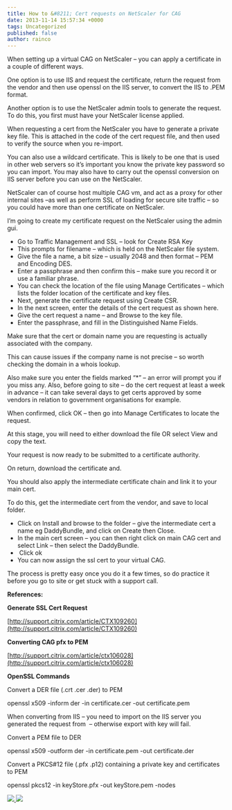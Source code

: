 ```yaml
---
title: How to &#8211; Cert requests on NetScaler for CAG
date: 2013-11-14 15:57:34 +0000
tags: Uncategorized
published: false
author: rainco
---
```


When setting up a virtual CAG on NetScaler – you can apply a certificate in a couple of different ways.

One option is to use IIS and request the certificate, return the request from the vendor and then use openssl on the IIS server, to convert the IIS to .PEM format.

Another option is to use the NetScaler admin tools to generate the request. To do this, you first must have your NetScaler license applied.

When requesting a cert from the NetScaler you have to generate a private key file. This is attached in the code of the cert request file, and then used to verify the source when you re-import.

You can also use a wildcard certificate. This is likely to be one that is used in other web servers so it’s important you know the private key password so you can import. You may also have to carry out the openssl conversion on IIS server before you can use on the NetScaler.

NetScaler can of course host multiple CAG vm, and act as a proxy for other internal sites –as well as perform SSL of loading for secure site traffic – so you could have more than one certificate on NetScaler.

I’m going to create my certificate request on the NetScaler using the admin gui.

- Go to Traffic Management and SSL – look for Create RSA Key
- This prompts for filename – which is held on the NetScaler file system.
- Give the file a name, a bit size – usually 2048 and then format – PEM and Encoding DES.
- Enter a passphrase and then confirm this – make sure you record it or use a familiar phrase.
- You can check the location of the file using Manage Certificates – which lists the folder location of the certificate and key files.
- Next, generate the certificate request using Create CSR.
- In the next screen, enter the details of the cert request as shown here.
- Give the cert request a name – and Browse to the key file.
- Enter the passphrase, and fill in the Distinguished Name Fields.

Make sure that the cert or domain name you are requesting is actually associated with the company.

This can cause issues if the company name is not precise – so worth checking the domain in a whois lookup.

Also make sure you enter the fields marked “\*” – an error will prompt you if you miss any. Also, before going to site – do the cert request at least a week in advance – it can take several days to get certs approved by some vendors in relation to government organisations for example.

When confirmed, click OK – then go into Manage Certificates to locate the request.

At this stage, you will need to either download the file OR select View and copy the text.

Your request is now ready to be submitted to a certificate authority.

On return, download the certificate and.

You should also apply the intermediate certificate chain and link it to your main cert.

To do this, get the intermediate cert from the vendor, and save to local folder.

- Click on Install and browse to the folder – give the intermediate cert a name eg DaddyBundle, and click on Create then Close.
- In the main cert screen – you can then right click on main CAG cert and select Link – then select the DaddyBundle.
-  Click ok
- You can now assign the ssl cert to your virtual CAG.

The process is pretty easy once you do it a few times, so do practice it before you go to site or get stuck with a support call.

**References:**

**Generate SSL Cert Request**

[http://support.citrix.com/article/CTX109260](http://support.citrix.com/article/CTX109260)

**Converting CAG pfx to PEM**

[http://support.citrix.com/article/ctx106028](http://support.citrix.com/article/ctx106028)

**OpenSSL Commands**

Convert a DER file (.crt .cer .der) to PEM

openssl x509 -inform der -in certificate.cer -out certificate.pem

When converting from IIS – you need to import on the IIS server you generated the request from  – otherwise export with key will fail.

Convert a PEM file to DER

openssl x509 -outform der -in certificate.pem -out certificate.der

Convert a PKCS#12 file (.pfx .p12) containing a private key and certificates to PEM

openssl pkcs12 -in keyStore.pfx -out keyStore.pem -nodes

    
[ ![](http://feeds.wordpress.com/1.0/comments/cjrainey.wordpress.com/33/) ](http://feeds.wordpress.com/1.0/gocomments/cjrainey.wordpress.com/33/) ![](http://stats.wordpress.com/b.gif?host=cjrainey.wordpress.com&blog=60326277&post=33&subd=cjrainey&ref=&feed=1)
